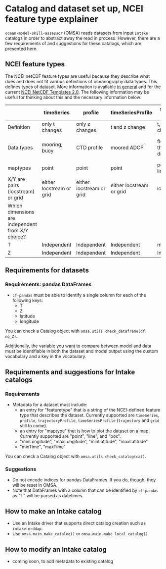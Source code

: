 # Catalog and dataset set up, NCEI feature type explainer

`ocean-model-skill-assessor` (OMSA) reads datasets from input `Intake` catalogs in order to abstract away the read in process. However, there are a few requirements of and suggestions for these catalogs, which are presented here.

## NCEI feature types

The NCEI netCDF feature types are useful because they describe what does and does not fit various definitions of oceanography data types. This defines types of dataset. More information is available [in general](https://www.ncei.noaa.gov/netcdf-templates) and for the current [NCEI NetCDF Templates 2.0](https://www.ncei.noaa.gov/data/oceans/ncei/formats/netcdf/v2.0/index.html). The following information may be useful for thinking about this and the necessary information below:

|                 | timeSeries     | profile        | timeSeriesProfile | trajectory (TODO)                     | trajectoryProfile     | grid (TODO)         |
|---              |---             |---             |---                |---                                    | ---                   | ---                 |
| Definition      | only t changes | only z changes | t and z change    | t, y, and x change                    | t, z, y, and x change | t changes, y/x grid |
| Data types      | mooring, buoy  | CTD profile    | moored ADCP       | flow through, 2D drifter | glider, transect of CTD profiles, towed ADCP, 3D drifter   | satellite, HF Radar |
| maptypes        | point  | point  | point  | point(s), line, box | point(s), line, box | box |
| X/Y are pairs (locstream) or grid | either locstream or grid | either locstream or grid | either locstream or grid | locstream | locstream | grid |
| Which dimensions are independent from X/Y choice? |
| T | Independent | Independent | Independent | match X/Y | match X/Y | Independent |
| Z | Independent | Independent | Independent | Independent | match X/Y | Independent |



## Requirements for datasets

### Requirements: pandas DataFrames

* `cf-pandas` must be able to identify a single column for each of the following keys:
  * T
  * Z
  * latitude
  * longitude

You can check a Catalog object with `omsa.utils.check_dataframe(df, no_Z)`.

Additionally, the variable you want to compare between model and data must be identifiable in both the dataset and model output using the custom vocabulary and a key in the vocabulary.


## Requirements and suggestions for Intake catalogs

### Requirements

* Metadata for a dataset must include:
  * an entry for "featuretype" that is a string of the NCEI-defined feature type that describes the dataset. Currently supported are `timeSeries`, `profile`, `trajectoryProfile`, `timeSeriesProfile` (`trajectory` and `grid` still to come).
  * an entry for "maptype" that is how to plot the dataset on a map. Currently supported are "point", "line", and "box".
  * "minLongitude", "maxLongitude", "minLatitude", "maxLatitude"
  * "minTime", "maxTime"

You can check a Catalog object with `omsa.utils.check_catalog(cat)`.


### Suggestions

* Do not encode indices for pandas DataFrames. If you do, though, they will be reset in OMSA.
* Note that DataFrames with a column that can be identified by `cf-pandas` as "T" will be parsed as datetimes.


## How to make an Intake catalog

* Use an Intake driver that supports direct catalog creation such as `intake-erddap`.
* Use `omsa.main.make_catalog()` or `omsa.main.make_local_catalog()`

## How to modify an Intake catalog

* coming soon, to add metadata to existing catalog
